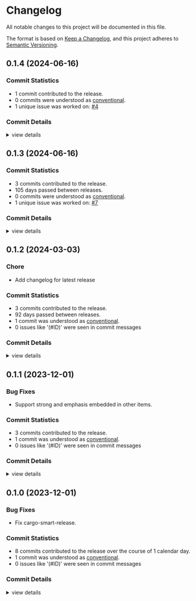 # Changelog

All notable changes to this project will be documented in this file.

The format is based on [Keep a Changelog](https://keepachangelog.com/en/1.0.0/),
and this project adheres to [Semantic Versioning](https://semver.org/spec/v2.0.0.html).

## 0.1.4 (2024-06-16)

### Commit Statistics

<csr-read-only-do-not-edit/>

 - 1 commit contributed to the release.
 - 0 commits were understood as [conventional](https://www.conventionalcommits.org).
 - 1 unique issue was worked on: [#4](https://github.com/LegNeato/mdbook-typst/issues/4)

### Commit Details

<csr-read-only-do-not-edit/>

<details><summary>view details</summary>

 * **[#4](https://github.com/LegNeato/mdbook-typst/issues/4)**
    - Fix typo with heading numbering styles ([`eb4bbe7`](https://github.com/LegNeato/mdbook-typst/commit/eb4bbe72a84ed696b77c21018b1c776224d303b2))
</details>

## 0.1.3 (2024-06-16)

### Commit Statistics

<csr-read-only-do-not-edit/>

 - 3 commits contributed to the release.
 - 105 days passed between releases.
 - 0 commits were understood as [conventional](https://www.conventionalcommits.org).
 - 1 unique issue was worked on: [#7](https://github.com/LegNeato/mdbook-typst/issues/7)

### Commit Details

<csr-read-only-do-not-edit/>

<details><summary>view details</summary>

 * **[#7](https://github.com/LegNeato/mdbook-typst/issues/7)**
    - Remove `-v` ([`28b435e`](https://github.com/LegNeato/mdbook-typst/commit/28b435e837ddf871b9b7fb80afc6ff9884f34c9b))
 * **Uncategorized**
    - Release mdbook-typst v0.1.3 ([`b756318`](https://github.com/LegNeato/mdbook-typst/commit/b7563184a9e7ddb44485f00ffef41c87dca3766b))
    - Adjusting changelogs prior to release of mdbook-typst v0.1.3 ([`bd759e3`](https://github.com/LegNeato/mdbook-typst/commit/bd759e378862de187a324694e5875721fbc0bc95))
</details>

## 0.1.2 (2024-03-03)

<csr-id-1977f5068194d80566070497ebb58048458669bf/>

### Chore

 - <csr-id-1977f5068194d80566070497ebb58048458669bf/> Add changelog for latest release

### Commit Statistics

<csr-read-only-do-not-edit/>

 - 3 commits contributed to the release.
 - 92 days passed between releases.
 - 1 commit was understood as [conventional](https://www.conventionalcommits.org).
 - 0 issues like '(#ID)' were seen in commit messages

### Commit Details

<csr-read-only-do-not-edit/>

<details><summary>view details</summary>

 * **Uncategorized**
    - Release mdbook-typst v0.1.2 ([`ccd90d0`](https://github.com/LegNeato/mdbook-typst/commit/ccd90d0edcb5fad1eed8b4bf977124cbf009a60b))
    - Add changelog for latest release ([`1977f50`](https://github.com/LegNeato/mdbook-typst/commit/1977f5068194d80566070497ebb58048458669bf))
    - Bump pullup version ([`5f0a664`](https://github.com/LegNeato/mdbook-typst/commit/5f0a664dd823c5f7595a429cd65a8124caf2d30c))
</details>

## 0.1.1 (2023-12-01)

### Bug Fixes

 - <csr-id-d32b0b193ee36289e9ff1460e80c03a2a4c3f980/> Support strong and emphasis embedded in other items.

### Commit Statistics

<csr-read-only-do-not-edit/>

 - 3 commits contributed to the release.
 - 1 commit was understood as [conventional](https://www.conventionalcommits.org).
 - 0 issues like '(#ID)' were seen in commit messages

### Commit Details

<csr-read-only-do-not-edit/>

<details><summary>view details</summary>

 * **Uncategorized**
    - Release mdbook-typst v0.1.1 ([`fe899c6`](https://github.com/LegNeato/mdbook-typst/commit/fe899c626dda62c1131651d0e5b9d9c8ad05ff99))
    - Support strong and emphasis embedded in other items. ([`d32b0b1`](https://github.com/LegNeato/mdbook-typst/commit/d32b0b193ee36289e9ff1460e80c03a2a4c3f980))
    - Fix description grammar. ([`523a016`](https://github.com/LegNeato/mdbook-typst/commit/523a0169f9d199bf9c4c2f6554c8378d1dda01e8))
</details>

## 0.1.0 (2023-12-01)

### Bug Fixes

 - <csr-id-98227ce9d986cd99fae800021bf281f1cf943697/> Fix cargo-smart-release.

### Commit Statistics

<csr-read-only-do-not-edit/>

 - 8 commits contributed to the release over the course of 1 calendar day.
 - 1 commit was understood as [conventional](https://www.conventionalcommits.org).
 - 0 issues like '(#ID)' were seen in commit messages

### Commit Details

<csr-read-only-do-not-edit/>

<details><summary>view details</summary>

 * **Uncategorized**
    - Release mdbook-typst v0.1.0 ([`919891c`](https://github.com/LegNeato/mdbook-typst/commit/919891c16f3dbfa4319d351c517f8eb96937e74a))
    - Add description. ([`8db6a2d`](https://github.com/LegNeato/mdbook-typst/commit/8db6a2d0355e2c787a0cb46f2efb7993141d9a0c))
    - Release mdbook-typst v0.1.0 ([`d0d2d42`](https://github.com/LegNeato/mdbook-typst/commit/d0d2d42b58f48789f600327ead6e0d3c54a4d6ee))
    - Fix cargo-smart-release. ([`98227ce`](https://github.com/LegNeato/mdbook-typst/commit/98227ce9d986cd99fae800021bf281f1cf943697))
    - Add CHANGELOG. ([`8bc1a4c`](https://github.com/LegNeato/mdbook-typst/commit/8bc1a4cee02b13bd2213b4a3a2a737ba6cb00c8a))
    - Exit and output stdout/stderr when typst call fails. ([`7d5b02e`](https://github.com/LegNeato/mdbook-typst/commit/7d5b02e64c863c56e3a9cd7c46aa50bd31519358))
    - Update to new pullup ([`5bed32e`](https://github.com/LegNeato/mdbook-typst/commit/5bed32e3e220ad0616ff778ddc53303f7cfffb27))
    - Initial commit. ([`ea33313`](https://github.com/LegNeato/mdbook-typst/commit/ea333138ae185eb56ad2ebb3ea3faf429022105f))
</details>

